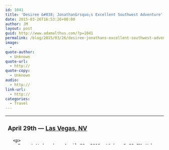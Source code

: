 ```yaml
---
id: 1041
title: 'Desiree &#038; Jonathan&rsquo;s Excellent Southwest Adventure'
date: 2015-03-26T16:53:26+00:00
author: JM
layout: post
guid: http://www.adamalthus.com/?p=1041
permalink: /blog/2015/03/26/desiree-jonathans-excellent-southwest-adventure/
image:
  - 
quote-author:
  - Unknown
quote-url:
  - http://
quote-copy:
  - Unknown
audio:
  - http://
link-url:
  - http://
categories:
  - Travel
---
```

<table style="height: 92px; text-align: left;" width="758">
  <tr>
    <td style="vertical-align: top;">
      <h3>
        April 29th&nbsp;&mdash; <a href="http://en.wikipedia.org/wiki/Las_Vegas"><b>Las Vegas, NV</b></a>
      </h3>
      
      <p>
        Depart Wednesday, April 29, 2015 at&nbsp;5:00 PM</td> 
        
        <td>
          <a href="http://i2.wp.com/upload.wikimedia.org/wikipedia/commons/thumb/e/e7/Las_Vegas_89.jpg/440px-Las_Vegas_89.jpg"><img class="alignright" src="http://i2.wp.com/upload.wikimedia.org/wikipedia/commons/thumb/e/e7/Las_Vegas_89.jpg/440px-Las_Vegas_89.jpg?resize=321%2C212" alt="" data-recalc-dims="1" /></a>
        </td></tr> 
        
        <tr>
          <td colspan="2">
            <h3>
              Notes:
            </h3>
          </td>
        </tr>
        
        <tr>
          <td colspan="2">
            Distance & travel time to&nbsp;Fredonia, AZ: 197 mi, 3 hrs 15 mins
          </td>
        </tr></tbody> </table> 
        
        <table style="height: 92px; text-align: left;" width="758">
          <tr>
            <td style="vertical-align: top;">
              <h3>
                April 29th&nbsp;&mdash; <a href="http://en.wikipedia.org/wiki/Fredonia,_Arizona"><b>Fredonia, AZ</b></a>
              </h3>
              
              <p>
                Arrive Wednesday, April 29, 2015 at&nbsp;8:15 PM&nbsp;Depart Thursday, April 30, 2015 at&nbsp;8:00 AM</td> 
                
                <td>
                  <a href="http://i0.wp.com/upload.wikimedia.org/wikipedia/commons/thumb/7/7a/Fredonia_AZ.JPG/500px-Fredonia_AZ.JPG"><img class="alignright" src="http://i0.wp.com/upload.wikimedia.org/wikipedia/commons/thumb/7/7a/Fredonia_AZ.JPG/500px-Fredonia_AZ.JPG?resize=320%2C207" alt="" data-recalc-dims="1" /></a>
                </td></tr> 
                
                <tr>
                  <td colspan="2">
                    <h3>
                      Notes:
                    </h3>
                    
                    <p>
                      I&nbsp;think we&nbsp;might want to&nbsp;take a&nbsp;trip around this trail:</td> </tr> 
                      
                      <tr>
                        <td colspan="2">
                          Distance & travel time to&nbsp;Toroweap Overlook: 69 mi, 4 hrs 37 mins
                        </td>
                      </tr></tbody> </table> 
                      
                      <table style="height: 92px; text-align: left;" width="758">
                        <tr>
                          <td style="vertical-align: top;">
                            <h3>
                              April 30th&nbsp;&mdash; <a href="http://en.wikipedia.org/wiki/Toroweap_Overlook"><b>Toroweap Overlook, Grand Canyon, AZ</b></a>
                            </h3>
                            
                            <p>
                              Arrive Thursday, April 30, 2015 at&nbsp;12:37 PM&nbsp;Depart Thursday, April 30, 2015 at&nbsp;14:37 PM</td> 
                              
                              <td>
                                <a href="http://i1.wp.com/upload.wikimedia.org/wikipedia/commons/thumb/2/25/Toroweap_Sunrise_%2810727086534%29.jpg/440px-Toroweap_Sunrise_%2810727086534%29.jpg"><img class="alignright" src="http://i1.wp.com/upload.wikimedia.org/wikipedia/commons/thumb/2/25/Toroweap_Sunrise_%2810727086534%29.jpg/440px-Toroweap_Sunrise_%2810727086534%29.jpg?resize=319%2C222" alt="" data-recalc-dims="1" /></a>
                              </td></tr> 
                              
                              <tr>
                                <td colspan="2">
                                  <h3>
                                    Notes:
                                  </h3>
                                  
                                  <p>
                                    </td> </tr> 
                                    
                                    <tr>
                                      <td colspan="2">
                                        Distance & travel time to&nbsp;Page, AZ: 147 mi, 5 hrs 14 mins
                                      </td>
                                    </tr></tbody> </table> 
                                    
                                    <table style="height: 92px; text-align: left;" width="758">
                                      <tr>
                                        <td style="vertical-align: top;">
                                          <h3>
                                            April 30th&nbsp;&mdash; <a href="http://en.wikipedia.org/wiki/Page,_Arizona"><b>Page, AZ</b></a>
                                          </h3>
                                          
                                          <p>
                                            Arrive Thursday, April 30, 2015 at&nbsp;7:29 PM&nbsp;Depart Friday, May 1, 2015 at&nbsp;8:00 AM</td> 
                                            
                                            <td>
                                              <a href="http://i2.wp.com/upload.wikimedia.org/wikipedia/commons/thumb/4/44/Colorado%2C_Page%2C_Navajo_generating_station.JPG/440px-Colorado%2C_Page%2C_Navajo_generating_station.JPG"><img class="alignright" src="http://i2.wp.com/upload.wikimedia.org/wikipedia/commons/thumb/4/44/Colorado%2C_Page%2C_Navajo_generating_station.JPG/440px-Colorado%2C_Page%2C_Navajo_generating_station.JPG?resize=319%2C232" alt="" data-recalc-dims="1" /></a>
                                            </td></tr> 
                                            
                                            <tr>
                                              <td colspan="2">
                                                <h3>
                                                  Notes:
                                                </h3>
                                              </td>
                                            </tr>
                                            
                                            <tr>
                                              <td colspan="2">
                                                Distance & travel time to&nbsp;Horseshoe Bend: 4.5 mi, 37 mins
                                              </td>
                                            </tr></tbody> </table> 
                                            
                                            <table style="height: 92px; text-align: left;" width="758">
                                              <tr>
                                                <td style="vertical-align: top;">
                                                  <h3>
                                                    May 1st&nbsp;&mdash; <a href="http://en.wikipedia.org/wiki/Horseshoe_Bend_(Arizona)"><b>Horseshoe Bend, Page, AZ.</b></a>
                                                  </h3>
                                                  
                                                  <p>
                                                    Arrive Friday, May 1, 2015 at&nbsp;8:37 AM&nbsp;Depart Friday, May 1, 2015 at&nbsp;9:37 AM</td> 
                                                    
                                                    <td>
                                                      <a href="http://i0.wp.com/upload.wikimedia.org/wikipedia/commons/thumb/c/cc/Horseshoe_Bend_with_14mm_Lens_on_Nikon_D800e.jpg/899px-Horseshoe_Bend_with_14mm_Lens_on_Nikon_D800e.jpg"><img class="alignright" src="http://i0.wp.com/upload.wikimedia.org/wikipedia/commons/thumb/c/cc/Horseshoe_Bend_with_14mm_Lens_on_Nikon_D800e.jpg/899px-Horseshoe_Bend_with_14mm_Lens_on_Nikon_D800e.jpg?resize=320%2C214" alt="" data-recalc-dims="1" /></a>
                                                    </td></tr> 
                                                    
                                                    <tr>
                                                      <td colspan="2">
                                                        <h3>
                                                          Notes:
                                                        </h3>
                                                        
                                                        <p>
                                                          </td> </tr> 
                                                          
                                                          <tr>
                                                            <td colspan="2">
                                                              Distance & travel time to&nbsp;Upper Antelope Canyon: 12 mi, 16 mins
                                                            </td>
                                                          </tr></tbody> </table> 
                                                          
                                                          <table style="height: 92px; text-align: left;" width="758">
                                                            <tr>
                                                              <td style="vertical-align: top;">
                                                                <h3>
                                                                  May 1st&nbsp;&mdash; <a href="http://en.wikipedia.org/wiki/Antelope_Canyon"><b>Antelope Canyon, Page, AZ.</b></a>
                                                                </h3>
                                                                
                                                                <p>
                                                                  Arrive Friday, May 1, 2015 at&nbsp;9:53 AM&nbsp;Depart Friday, May 1, 2015 at&nbsp;12:53 PM</td> 
                                                                  
                                                                  <td>
                                                                    <a href="http://i1.wp.com/upload.wikimedia.org/wikipedia/commons/thumb/a/aa/Lower_antelope_3_md.jpg/440px-Lower_antelope_3_md.jpg"><img class="alignright" src="http://i1.wp.com/upload.wikimedia.org/wikipedia/commons/thumb/a/aa/Lower_antelope_3_md.jpg/440px-Lower_antelope_3_md.jpg?resize=320%2C213" alt="" data-recalc-dims="1" /></a>
                                                                  </td></tr> 
                                                                  
                                                                  <tr>
                                                                    <td colspan="2">
                                                                      <h3>
                                                                        Notes:
                                                                      </h3>
                                                                      
                                                                      <p>
                                                                        </td> </tr> 
                                                                        
                                                                        <tr>
                                                                          <td colspan="2">
                                                                            Distance & travel time to&nbsp;Moab: 272 mi, 4 hrs 50 mins
                                                                          </td>
                                                                        </tr></tbody> </table> 
                                                                        
                                                                        <table style="height: 92px; text-align: left;" width="758">
                                                                          <tr>
                                                                            <td style="vertical-align: top;">
                                                                              <h3>
                                                                                May 1st&nbsp;&mdash; <a href="http://en.wikipedia.org/wiki/Monument_Valley">Monument Valley</a>
                                                                              </h3>
                                                                              
                                                                              <p>
                                                                                Arrive Friday, May 1, 2015 at&nbsp;3:25 PM&nbsp;Depart Friday, May 1, 2015 at&nbsp;8:25 PM</td> 
                                                                                
                                                                                <td>
                                                                                  <a href="http://i1.wp.com/upload.wikimedia.org/wikipedia/commons/thumb/5/5a/Monument_Valley_2.jpg/500px-Monument_Valley_2.jpg"><img class="alignright" src="http://i1.wp.com/upload.wikimedia.org/wikipedia/commons/thumb/5/5a/Monument_Valley_2.jpg/500px-Monument_Valley_2.jpg?resize=320%2C204" alt="" data-recalc-dims="1" /></a>
                                                                                </td></tr> 
                                                                                
                                                                                <tr>
                                                                                  <td colspan="2">
                                                                                    <h3>
                                                                                      Notes:
                                                                                    </h3>
                                                                                    
                                                                                    <p>
                                                                                      I&nbsp;think we&nbsp;might have dinner at&nbsp;the restaurant here&hellip;<br /> </td> </tr> 
                                                                                      
                                                                                      <tr>
                                                                                        <td colspan="2">
                                                                                          Distance & travel time to&nbsp;Moab, UT: 150 mi, 2 hrs 58 mins
                                                                                        </td>
                                                                                      </tr></tbody> </table> 
                                                                                      
                                                                                      <table style="height: 92px; text-align: left;" width="758">
                                                                                        <tr>
                                                                                          <td style="vertical-align: top;">
                                                                                            <h3>
                                                                                              May 1st&nbsp;&mdash; <a href="http://en.wikipedia.org/wiki/Moab,_Utah"><b>Moab, UT</b></a>
                                                                                            </h3>
                                                                                            
                                                                                            <p>
                                                                                              Arrive Friday, May 1, 2015 at&nbsp;11:24 PM&nbsp;Depart Saturday, May 2, 2015 at&nbsp;12:58 PM</td> 
                                                                                              
                                                                                              <td>
                                                                                                <a href="http://i2.wp.com/upload.wikimedia.org/wikipedia/commons/thumb/2/2b/Airport_Tower_and_Island_in_the_Sky_%287257519158%29.jpg/440px-Airport_Tower_and_Island_in_the_Sky_%287257519158%29.jpg"><img class="alignright" src="http://i2.wp.com/upload.wikimedia.org/wikipedia/commons/thumb/2/2b/Airport_Tower_and_Island_in_the_Sky_%287257519158%29.jpg/440px-Airport_Tower_and_Island_in_the_Sky_%287257519158%29.jpg?resize=320%2C213" alt="" data-recalc-dims="1" /></a>
                                                                                              </td></tr> 
                                                                                              
                                                                                              <tr>
                                                                                                <td colspan="2">
                                                                                                  <h3>
                                                                                                    Notes:
                                                                                                  </h3>
                                                                                                  
                                                                                                  <p>
                                                                                                    I&nbsp;think we&nbsp;might want to&nbsp;drive this trail&hellip;<br />
                                                                                                  </p>
                                                                                                  
                                                                                                  <p>
                                                                                                    <a href="http://www.blm.gov/ut/st/en/fo/moab/recreation/motorized_routes/shafer_long_canyon.html">http://www.blm.gov/ut/st/en/fo/moab/recreation/motorized_routes/shafer_long_canyon.html</a></td> </tr> 
                                                                                                    
                                                                                                    <tr>
                                                                                                      <td colspan="2">
                                                                                                        Distance & travel time to&nbsp;Bryce View Lodge: 274 mi, 4 hrs 27 mins
                                                                                                      </td>
                                                                                                    </tr></tbody> </table> 
                                                                                                    
                                                                                                    <table style="height: 92px; text-align: left;" width="758">
                                                                                                      <tr>
                                                                                                        <td style="vertical-align: top;">
                                                                                                          <h3>
                                                                                                            May 1st&nbsp;&mdash; <a href="http://en.wikipedia.org/wiki/Arches_National_Park"><b>Arches National Park, Moab, UT.</b></a>
                                                                                                          </h3>
                                                                                                          
                                                                                                          <p>
                                                                                                            Arrive Saturday TBD<br /> Depart Saturday TBD</td> 
                                                                                                            
                                                                                                            <td>
                                                                                                              <img class="alignright" src="http://i0.wp.com/upload.wikimedia.org/wikipedia/commons/thumb/f/f0/Delicate_arch_sunset.jpg/440px-Delicate_arch_sunset.jpg?resize=320%2C240" alt="" data-recalc-dims="1" />
                                                                                                            </td></tr> 
                                                                                                            
                                                                                                            <tr>
                                                                                                              <td colspan="2">
                                                                                                                <h3>
                                                                                                                  Notes:
                                                                                                                </h3>
                                                                                                                
                                                                                                                <p>
                                                                                                                  </td> </tr> 
                                                                                                                  
                                                                                                                  <tr>
                                                                                                                    <td colspan="2">
                                                                                                                      Distance & travel time to&nbsp;Moab, UT: 10 mi, 21 mins
                                                                                                                    </td>
                                                                                                                  </tr></tbody> </table> 
                                                                                                                  
                                                                                                                  <table style="height: 92px; text-align: left;" width="758">
                                                                                                                    <tr>
                                                                                                                      <td style="vertical-align: top;">
                                                                                                                        <h3>
                                                                                                                          May 2nd&nbsp;&mdash; <a href="http://en.wikipedia.org/wiki/Bryce_Canyon_National_Park"><b>Bryce Canyon National Park, UT</b></a>
                                                                                                                        </h3>
                                                                                                                        
                                                                                                                        <p>
                                                                                                                          Arrive Saturday, May 2, 2015 at&nbsp;6:31 PM&nbsp;Depart Sunday, May 3, 2015 at&nbsp;7:58 AM</td> 
                                                                                                                          
                                                                                                                          <td>
                                                                                                                            <a href="http://i0.wp.com/upload.wikimedia.org/wikipedia/commons/thumb/6/64/BryceCanyon-Amphiteatre1.jpg/568px-BryceCanyon-Amphiteatre1.jpg"><img class="alignright" src="http://i0.wp.com/upload.wikimedia.org/wikipedia/commons/thumb/6/64/BryceCanyon-Amphiteatre1.jpg/568px-BryceCanyon-Amphiteatre1.jpg?resize=320%2C214" alt="" data-recalc-dims="1" /></a>
                                                                                                                          </td></tr> 
                                                                                                                          
                                                                                                                          <tr>
                                                                                                                            <td colspan="2">
                                                                                                                              <h3>
                                                                                                                                Notes:
                                                                                                                              </h3>
                                                                                                                              
                                                                                                                              <p>
                                                                                                                                </td> </tr> 
                                                                                                                                
                                                                                                                                <tr>
                                                                                                                                  <td colspan="2">
                                                                                                                                    Distance & travel time to&nbsp;Zion Canyon Visitors Bureau: 84 mi, 2 hrs 1 min
                                                                                                                                  </td>
                                                                                                                                </tr></tbody> </table> 
                                                                                                                                
                                                                                                                                <table style="height: 92px; text-align: left;" width="758">
                                                                                                                                  <tr>
                                                                                                                                    <td style="vertical-align: top;">
                                                                                                                                      <h3>
                                                                                                                                        May 3rd&nbsp;&mdash; <a href="http://en.wikipedia.org/wiki/Zion_National_Park"><b>Zion National Park, UT.</b></a>
                                                                                                                                      </h3>
                                                                                                                                      
                                                                                                                                      <p>
                                                                                                                                        Arrive Sunday, May 3, 2015 at&nbsp;10:01 AM&nbsp;Depart Monday, May 4, 2015 at&nbsp;8:00 AM</td> 
                                                                                                                                        
                                                                                                                                        <td>
                                                                                                                                          <a href="http://i0.wp.com/upload.wikimedia.org/wikipedia/commons/thumb/1/10/Zion_angels_landing_view.jpg/584px-Zion_angels_landing_view.jpg"><img class="alignright" src="http://i0.wp.com/upload.wikimedia.org/wikipedia/commons/thumb/1/10/Zion_angels_landing_view.jpg/584px-Zion_angels_landing_view.jpg?resize=321%2C329" alt="" data-recalc-dims="1" /></a>
                                                                                                                                        </td></tr> 
                                                                                                                                        
                                                                                                                                        <tr>
                                                                                                                                          <td colspan="2">
                                                                                                                                            <h3>
                                                                                                                                              Notes:
                                                                                                                                            </h3>
                                                                                                                                            
                                                                                                                                            <p>
                                                                                                                                              </td> </tr> 
                                                                                                                                              
                                                                                                                                              <tr>
                                                                                                                                                <td colspan="2">
                                                                                                                                                  Distance & travel time to&nbsp;Little A&rsquo;Le&rsquo;Inn: 224 mi, 4 hrs 25 mins
                                                                                                                                                </td>
                                                                                                                                              </tr></tbody> </table> 
                                                                                                                                              
                                                                                                                                              <table style="height: 92px; text-align: left;" width="758">
                                                                                                                                                <tr>
                                                                                                                                                  <td style="vertical-align: top;">
                                                                                                                                                    <h3>
                                                                                                                                                      May 4th&nbsp;&mdash; <a href="http://en.wikipedia.org/wiki/Little_A%27Le%27Inn"><b>Little A&rsquo;le&rsquo;Inn, Rachel, NV.</b></a>
                                                                                                                                                    </h3>
                                                                                                                                                    
                                                                                                                                                    <p>
                                                                                                                                                      Arrive Monday, May 4, 2015 at&nbsp;12:24 PM&nbsp;Depart Monday, May 4, 2015 at&nbsp;1:24 PM</td> 
                                                                                                                                                      
                                                                                                                                                      <td>
                                                                                                                                                        <a href="http://i0.wp.com/upload.wikimedia.org/wikipedia/commons/thumb/7/74/Little_A%27Le%27Inn_Rachel_NV.jpg/440px-Little_A%27Le%27Inn_Rachel_NV.jpg"><img class="alignright" src="http://i0.wp.com/upload.wikimedia.org/wikipedia/commons/thumb/7/74/Little_A%27Le%27Inn_Rachel_NV.jpg/440px-Little_A%27Le%27Inn_Rachel_NV.jpg?resize=321%2C216" alt="" data-recalc-dims="1" /></a>
                                                                                                                                                      </td></tr> 
                                                                                                                                                      
                                                                                                                                                      <tr>
                                                                                                                                                        <td colspan="2">
                                                                                                                                                          <h3>
                                                                                                                                                            Notes:
                                                                                                                                                          </h3>
                                                                                                                                                          
                                                                                                                                                          <p>
                                                                                                                                                            </td> </tr> 
                                                                                                                                                            
                                                                                                                                                            <tr>
                                                                                                                                                              <td colspan="2">
                                                                                                                                                                Distance & travel time to&nbsp;Tioga Pass Rd: 313 mi, 5 hrs 54 mins
                                                                                                                                                              </td>
                                                                                                                                                            </tr></tbody> </table> 
                                                                                                                                                            
                                                                                                                                                            <table style="height: 92px; text-align: left;" width="758">
                                                                                                                                                              <tr>
                                                                                                                                                                <td style="vertical-align: top;">
                                                                                                                                                                  <h3>
                                                                                                                                                                    May 4th&nbsp;&mdash; <a href="http://en.wikipedia.org/wiki/Mono_Lake"><b>Mono Lake, NV.</b></a>
                                                                                                                                                                  </h3>
                                                                                                                                                                  
                                                                                                                                                                  <p>
                                                                                                                                                                    Arrive Monday, May 4, 2015 at&nbsp;5:45 PM&nbsp;Depart Tuesday, May 5, 2015 at&nbsp;8:24 AM</td> 
                                                                                                                                                                    
                                                                                                                                                                    <td>
                                                                                                                                                                      <a href="http://i1.wp.com/upload.wikimedia.org/wikipedia/commons/thumb/5/5f/Mono_Lake_South_Tufa_August_2013_012.jpg/440px-Mono_Lake_South_Tufa_August_2013_012.jpg"><img class="alignright" src="http://i1.wp.com/upload.wikimedia.org/wikipedia/commons/thumb/5/5f/Mono_Lake_South_Tufa_August_2013_012.jpg/440px-Mono_Lake_South_Tufa_August_2013_012.jpg?resize=321%2C214" alt="" data-recalc-dims="1" /></a>
                                                                                                                                                                    </td></tr> 
                                                                                                                                                                    
                                                                                                                                                                    <tr>
                                                                                                                                                                      <td colspan="2">
                                                                                                                                                                        <h3>
                                                                                                                                                                          Notes:
                                                                                                                                                                        </h3>
                                                                                                                                                                        
                                                                                                                                                                        <p>
                                                                                                                                                                          </td> </tr> 
                                                                                                                                                                          
                                                                                                                                                                          <tr>
                                                                                                                                                                            <td colspan="2">
                                                                                                                                                                              Distance & travel time to&nbsp;Berkeley, CA: 228 mi, 5 hrs 21 mins
                                                                                                                                                                            </td>
                                                                                                                                                                          </tr></tbody> </table> 
                                                                                                                                                                          
                                                                                                                                                                          <table style="height: 92px; text-align: left;" width="758">
                                                                                                                                                                            <tr>
                                                                                                                                                                              <td style="vertical-align: top;">
                                                                                                                                                                                <h3>
                                                                                                                                                                                  May 5th&nbsp;&mdash; <a href="http://en.wikipedia.org/wiki/Berkeley,_California"><b>Berkeley, CA</b></a>
                                                                                                                                                                                </h3>
                                                                                                                                                                                
                                                                                                                                                                                <p>
                                                                                                                                                                                  Arrive Tuesday, May 5, 2015 at&nbsp;2:20 PM</td> 
                                                                                                                                                                                  
                                                                                                                                                                                  <td>
                                                                                                                                                                                    <a href="http://i0.wp.com/upload.wikimedia.org/wikipedia/commons/thumb/8/89/Berkeley-downtown-Bay-bridge-SF-in-back-from-Lab.jpg/500px-Berkeley-downtown-Bay-bridge-SF-in-back-from-Lab.jpg"><img class="alignright" src="http://i0.wp.com/upload.wikimedia.org/wikipedia/commons/thumb/8/89/Berkeley-downtown-Bay-bridge-SF-in-back-from-Lab.jpg/500px-Berkeley-downtown-Bay-bridge-SF-in-back-from-Lab.jpg?resize=320%2C213" alt="" data-recalc-dims="1" /></a>
                                                                                                                                                                                  </td></tr> 
                                                                                                                                                                                  
                                                                                                                                                                                  <tr>
                                                                                                                                                                                    <td colspan="2">
                                                                                                                                                                                      <h3>
                                                                                                                                                                                        Notes:
                                                                                                                                                                                      </h3>
                                                                                                                                                                                    </td>
                                                                                                                                                                                  </tr>
                                                                                                                                                                                  
                                                                                                                                                                                  <tr>
                                                                                                                                                                                    <td colspan="2">
                                                                                                                                                                                    </td>
                                                                                                                                                                                  </tr></tbody> </table> 
                                                                                                                                                                                  
                                                                                                                                                                                  <p>
                                                                                                                                                                                    <!-- Flickr Justified Gallery Wordpress Plugin by Miro Mannino -->
                                                                                                                                                                                  </p>
                                                                                                                                                                                  
                                                                                                                                                                                  <div id="flickrGal0" class="justified-gallery" >
                                                                                                                                                                                    <a href="https://www.flickr.com/photos/murrayimages/5004196248/in/set-72157651206157557/lightbox" target="_blank" title="Tent Rocks IR 2"><img alt="Tent Rocks IR 2" src="http://i2.wp.com/farm5.static.flickr.com/4107/5004196248_a33d4c0bdd_m.jpg?w=700&#038;ssl=1" data-safe-src="http://i2.wp.com/farm5.static.flickr.com/4107/5004196248_a33d4c0bdd_m.jpg?w=700&#038;ssl=1" data-recalc-dims="1" /></a><a href="https://www.flickr.com/photos/murrayimages/15452202334/in/set-72157651206157557/lightbox" target="_blank" title="Bratislava old town market at Christmas time with Bratislava castle in distance."><img alt="Bratislava old town market at Christmas time with Bratislava castle in distance." src="http://i0.wp.com/farm8.static.flickr.com/7523/15452202334_0dd7e6b7f2_m.jpg?w=700&#038;ssl=1" data-safe-src="http://i0.wp.com/farm8.static.flickr.com/7523/15452202334_0dd7e6b7f2_m.jpg?w=700&#038;ssl=1" data-recalc-dims="1" /></a><a href="https://www.flickr.com/photos/murrayimages/14983779235/in/set-72157651206157557/lightbox" target="_blank" title="DSC01663"><img alt="DSC01663" src="http://i2.wp.com/farm6.static.flickr.com/5562/14983779235_a5197a9768_m.jpg?w=700&#038;ssl=1" data-safe-src="http://i2.wp.com/farm6.static.flickr.com/5562/14983779235_a5197a9768_m.jpg?w=700&#038;ssl=1" data-recalc-dims="1" /></a><a href="https://www.flickr.com/photos/murrayimages/14980681181/in/set-72157651206157557/lightbox" target="_blank" title="DSC01739"><img alt="DSC01739" src="http://i2.wp.com/farm6.static.flickr.com/5590/14980681181_1605048e10_m.jpg?w=700&#038;ssl=1" data-safe-src="http://i2.wp.com/farm6.static.flickr.com/5590/14980681181_1605048e10_m.jpg?w=700&#038;ssl=1" data-recalc-dims="1" /></a><a href="https://www.flickr.com/photos/murrayimages/14797099269/in/set-72157651206157557/lightbox" target="_blank" title="DSC01832"><img alt="DSC01832" src="http://i0.wp.com/farm4.static.flickr.com/3917/14797099269_f0004591e9_m.jpg?w=700&#038;ssl=1" data-safe-src="http://i0.wp.com/farm4.static.flickr.com/3917/14797099269_f0004591e9_m.jpg?w=700&#038;ssl=1" data-recalc-dims="1" /></a><a href="https://www.flickr.com/photos/murrayimages/14983779995/in/set-72157651206157557/lightbox" target="_blank" title="DSC01851"><img alt="DSC01851" src="http://i1.wp.com/farm4.static.flickr.com/3840/14983779995_14ee682171_m.jpg?w=700&#038;ssl=1" data-safe-src="http://i1.wp.com/farm4.static.flickr.com/3840/14983779995_14ee682171_m.jpg?w=700&#038;ssl=1" data-recalc-dims="1" /></a><a href="https://www.flickr.com/photos/murrayimages/14980681821/in/set-72157651206157557/lightbox" target="_blank" title="DSC01888"><img alt="DSC01888" src="http://i2.wp.com/farm4.static.flickr.com/3871/14980681821_46ddae4029_m.jpg?w=700&#038;ssl=1" data-safe-src="http://i2.wp.com/farm4.static.flickr.com/3871/14980681821_46ddae4029_m.jpg?w=700&#038;ssl=1" data-recalc-dims="1" /></a>
                                                                                                                                                                                  </div>
                                                                                                                                                                                  
                                                                                                                                                                                  <p>
                                                                                                                                                                                  </p>